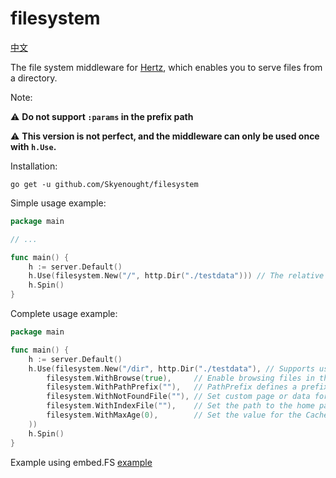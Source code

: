 # filesystem

[中文](./README.md)

The file system middleware for [Hertz](https://github.com/cloudwego/hertz), which enables you to serve files from a directory.

Note:

⚠️ **Do not support `:params` in the prefix path**

⚠️ **This version is not perfect, and the middleware can only be used once with `h.Use`.**

Installation:

```shell
go get -u github.com/Skyenought/filesystem
```

Simple usage example:

```go
package main

// ...

func main() {
	h := server.Default()
	h.Use(filesystem.New("/", http.Dir("./testdata"))) // The relative path of the folder to be accessed
	h.Spin()
}
```

Complete usage example:

```go
package main

func main() {
	h := server.Default()
	h.Use(filesystem.New("/dir", http.Dir("./testdata"), // Supports using embed.FS, that is, http.FS
		filesystem.WithBrowse(true),     // Enable browsing files in the directory, default is false
		filesystem.WithPathPrefix(""),   // PathPrefix defines a prefix to be added to a filepath when reading a file from the FileSystem. Use when using Go 1.16 embed.FS.
		filesystem.WithNotFoundFile(""), // Set custom page or data for the file that has not been accessed
		filesystem.WithIndexFile(""),    // Set the path to the home page content of the accessed setting directory
		filesystem.WithMaxAge(0),        // Set the value for the Cache-Control HTTP-header that is set on the file response. MaxAge is defined in seconds.
	))
	h.Spin()
}
```

Example using embed.FS [example](./examples/main.go)
